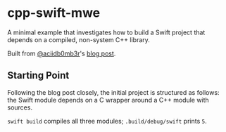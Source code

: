 # cpp-swift-mwe

A minimal example that investigates how to build a Swift project that depends on a compiled, non-system C++ library.

Built from [@aciidb0mb3r](https://github.com/aciidb0mb3r)'s [blog post](http://ankit.im/swift/2016/05/21/creating-objc-cpp-packages-with-swift-package-manager/).

## Starting Point

Following the blog post closely, the initial project is structured as follows:
the Swift module depends on a C wrapper around a C++ module with sources.

`swift build` compiles all three modules; `.build/debug/swift` prints `5`.
